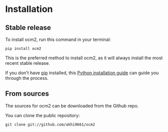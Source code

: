 # Installation

## Stable release

To install ocm2, run this command in your terminal:

```
pip install ocm2
```

This is the preferred method to install ocm2, as it will always install the most recent stable release.

If you don't have [pip](https://pip.pypa.io) installed, this [Python installation guide](http://docs.python-guide.org/en/latest/starting/installation/) can guide you through the process.

## From sources

The sources for ocm2 can be downloaded from the Github repo.

You can clone the public repository:

```
git clone git://github.com/akhi9661/ocm2
```
